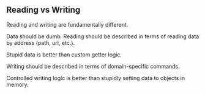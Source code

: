 ## Reading vs Writing

Reading and writing are fundamentally different.


Data should be dumb. Reading should be described in terms of reading data
by address (path, url, etc.).

Stupid data is better than custom getter logic.


Writing should be described in terms of domain-specific commands.

Controlled writing logic is better than stupidly setting data to objects in memory.
